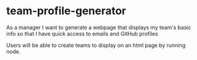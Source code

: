 # team-profile-generator

As a manager
I want to generate a webpage that displays my team's basic info
so that I have quick access to emails and GitHub profiles

Users will be able to create teams to display on an html page by running node. 